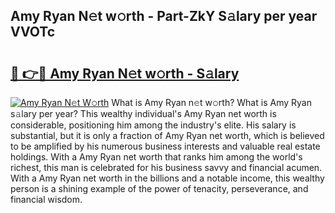 ## Amy Ryan N𝚎t w𝚘rth - Part-ZkY S𝚊lary per year VVOTc

# <h2><a href="http://gc543rm.nevu.top/?p=Amy+Ryan">🔗 👉🔴 Amy Ryan N𝚎t w𝚘rth - S𝚊lary</a></h2>

[![Amy Ryan N𝚎t W𝚘rth](https://i.imgur.com/Oavwk0R.jpeg)](http://gc543rm.nevu.top/?p=Amy+Ryan)
What is Amy Ryan n𝚎t w𝚘rth? What is Amy Ryan s𝚊lary per year?
This wealthy individual's Amy Ryan net worth is considerable, positioning him among the industry's elite. His salary is substantial, but it is only a fraction of Amy Ryan net worth, which is believed to be amplified by his numerous business interests and valuable real estate holdings. With a Amy Ryan net worth that ranks him among the world's richest, this man is celebrated for his business savvy and financial acumen. With a Amy Ryan net worth in the billions and a notable income, this wealthy person is a shining example of the power of tenacity, perseverance, and financial wisdom.
